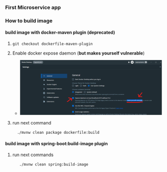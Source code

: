 ### First Microservice app

### How to build image 

#### build image with docker-maven plugin (**deprecated**)

1. `git checkout dockerfile-maven-plugin`
2. Enable docker expose daemon (**but makes yourself vulnerable**)
   -  ![Enable docker expose daemon](README_image/enable_docker_expose_daemon.png)

3. run next command
    ```shell
      ./mvnw clean package dockerfile:build
    ```


#### build image with spring-boot:build-image plugin

1. run next commands
   ```shell
      ./mvnw clean spring:build-image
   ```
